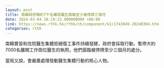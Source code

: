 ```yaml
---
layout: post
title: 南韓政府稱約7千名離崗醫生面臨至少被停牌三個月
date: 2024-03-04 18:19:22.000000000 +08:00
link: https://news.rthk.hk/rthk/ch/component/k2/1743049-20240304.htm
categories: rthk
---
```


南韓實習和住院醫生集體拒絕復工事件持續發酵，政府會採取行動，暫停大約7000名離開工作崗位醫生的執照，他們面臨被停牌至少三個月的處分。

當局又說，會嚴肅處理發動醫生集體行動的核心人物。
